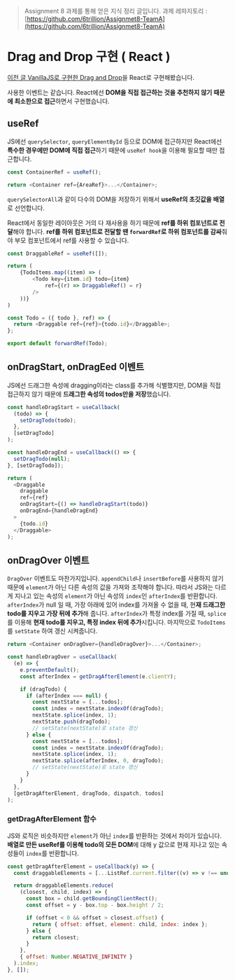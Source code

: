 > Assignment 8 과제를 통해 얻은 지식 정리 글입니다.
> 과제 레파지토리 : [https://github.com/6trillion/Assignmet8-TeamA](https://github.com/6trillion/Assignmet8-TeamA)

# Drag and Drop 구현 ( React )

[이전 글 VanillaJS로 구현한 Drag and Drop](https://velog.io/@tunakim/POB31-Assignment-8-%EB%AA%A8%EB%91%90%EC%BB%B4%ED%8D%BC%EB%8B%88-%EA%B8%B0%EC%97%85-%EA%B3%BC%EC%A0%9C.-Drag-and-Drop-%EA%B8%B0%EB%8A%A5-%EA%B5%AC%ED%98%84-VanillaJS)을 React로 구현해봤습니다.

사용한 이벤트는 같습니다. React에선 **DOM을 직접 접근하는 것을 추천하지 않기 때문에 최소한으로 접근**하면서 구현했습니다.

## useRef

JS에선 `querySelector`, `queryElementById` 등으로 DOM에 접근하지만 React에선 **특수한 경우에만 DOM에 직접 접근**하기 때문에 `useRef hook`을 이용해 필요할 때만 접근합니다.

```javascript
const ContainerRef = useRef();

return <Container ref={AreaRef}>...</Container>;
```

`querySelectorAll`과 같이 다수의 DOM을 저장하기 위해서 **useRef의 초깃값을 배열**로 선언합니다.

React에서 동일한 레이아웃은 거의 다 재사용을 하기 때문에 **ref를 하위 컴포넌트로 전달**해야 합니다. **ref를 하위 컴포넌트로 전달할 땐 `forwardRef`로 하위 컴포넌트를 감싸**줘야 부모 컴포넌트에서 ref를 사용할 수 있습니다.

```javascript
const DraggableRef = useRef([]);

return (
    {TodoItems.map((item) => (
        <Todo key={item.id} todo={item}
            ref={(r) => DraggableRef() = r}
        />
    ))}
)
```

```javascript
const Todo = ({ todo }, ref) => {
  return <Draggable ref={ref}>{todo.id}</Draggable>;
};

export default forwardRef(Todo);
```

## onDragStart, onDragEed 이벤트

JS에선 드래그한 속성에 dragging이라는 class를 추가해 식별했지만, DOM을 직접 접근하지 않기 때문에 **드래그한 속성의 todos만을 저장**했습니다.

```javascript
const handleDragStart = useCallback(
  (todo) => {
    setDragTodo(todo);
  },
  [setDragTodo]
);

const handleDragEnd = useCallback(() => {
  setDragTodo(null);
}, [setDragTodo]);

return (
  <Draggable
    draggable
    ref={ref}
    onDragStart={() => handleDragStart(todo)}
    onDragEnd={handleDragEnd}
  >
    {todo.id}
  </Draggable>
);
```

## onDragOver 이벤트

`DragOver` 이벤트도 마찬가지입니다. `appendChild`나 `insertBefore`를 사용하지 않기 때문에 `element`가 아닌 다른 속성의 값을 가져와 조작해야 합니다.
따라서 JS와는 다르게 지나고 있는 속성의 `element`가 아닌 속성의 `index`인 `afterIndex`를 반환합니다.
`afterIndex`가 null 일 때, 가장 아래에 있어 index를 가져올 수 없을 때, 현**재 드래그한 todo를 지우고 가장 뒤에 추가**해 줍니다.
`afterIndex`가 특정 index를 가질 때, `splice`를 이용해 **현재 todo를 지우고, 특정 index 뒤에 추가**시킵니다.
마지막으로 `TodoItems`를 `setState` 하여 갱신 시켜줍니다.

```javascript
return <Container onDragOver={handleDragOver}>...</Container>;
```

```javascript
const handleDragOver = useCallback(
  (e) => {
    e.preventDefault();
    const afterIndex = getDragAfterElement(e.clientY);

    if (dragTodo) {
      if (afterIndex === null) {
        const nextState = [...todos];
        const index = nextState.indexOf(dragTodo);
        nextState.splice(index, 1);
        nextState.push(dragTodo);
        // setState(nextState)로 state 갱신
      } else {
        const nextState = [...todos];
        const index = nextState.indexOf(dragTodo);
        nextState.splice(index, 1);
        nextState.splice(afterIndex, 0, dragTodo);
        // setState(nextState)로 state 갱신
      }
    }
  },
  [getDragAfterElement, dragTodo, dispatch, todos]
);
```

### getDragAfterElement 함수

JS와 로직은 비슷하지만 `element`가 아닌 `index`를 반환하는 것에서 차이가 있습니다. **배열로 만든 useRef를 이용해 todo의 모든 DOM**에 대해 y 값으로 현재 지나고 있는 속성들이 `index`를 반환합니다.

```javascript
const getDragAfterElement = useCallback(y) => {
  const draggableElements = [...ListRef.current.filter((v) => v !== undefined)];

  return draggableElements.reduce(
    (closest, child, index) => {
      const box = child.getBoundingClientRect();
      const offset = y - box.top - box.height / 2;

      if (offset < 0 && offset > closest.offset) {
        return { offset: offset, element: child, index: index };
      } else {
        return closest;
      }
    },
    { offset: Number.NEGATIVE_INFINITY }
  ).index;
}, []);
```
